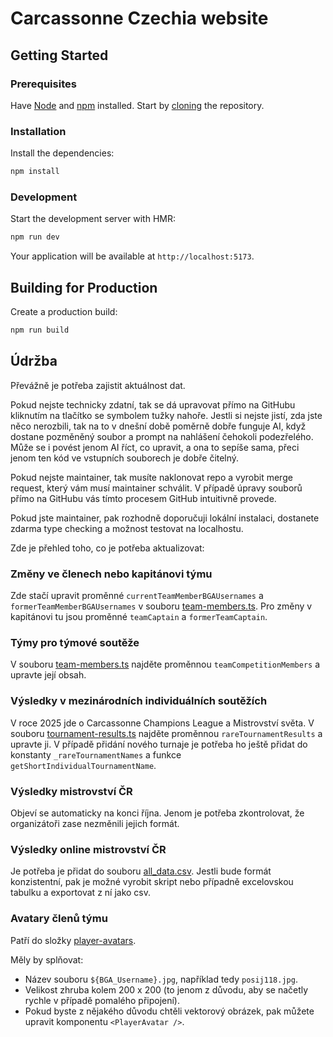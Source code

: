 # Carcassonne Czechia website

## Getting Started

### Prerequisites

Have [Node](https://nodejs.org/en) and [npm](https://www.npmjs.com/) installed. Start by [cloning](https://www.geeksforgeeks.org/how-to-git-clone-a-remote-repository/) the repository.

### Installation

Install the dependencies:

```bash
npm install
```

### Development

Start the development server with HMR:

```bash
npm run dev
```

Your application will be available at `http://localhost:5173`.

## Building for Production

Create a production build:

```bash
npm run build
```

## Údržba

Převážně je potřeba zajistit aktuálnost dat.

Pokud nejste technicky zdatní, tak se dá upravovat přímo na GitHubu kliknutím na tlačítko se symbolem tužky nahoře. Jestli si nejste jistí, zda jste něco nerozbili, tak na to v dnešní době poměrně dobře funguje AI, když dostane pozměněný soubor a prompt na nahlášení čehokoli podezřelého. Může se i povést jenom AI říct, co upravit, a ona to sepíše sama, přeci jenom ten kód ve vstupních souborech je dobře čitelný.

Pokud nejste maintainer, tak musíte naklonovat repo a vyrobit merge request, který vám musí maintainer schválit. V případě úpravy souborů přímo na GitHubu vás tímto procesem GitHub intuitivně provede.

Pokud jste maintainer, pak rozhodně doporučuji lokální instalaci, dostanete zdarma type checking a možnost testovat na localhostu.

Zde je přehled toho, co je potřeba aktualizovat:

### Změny ve členech nebo kapitánovi týmu

Zde stačí upravit proměnné `currentTeamMemberBGAUsernames` a `formerTeamMemberBGAUsernames` v souboru [team-members.ts](https://github.com/posij118/carcassonne-czechia/blob/main/app/players/team-members.ts). Pro změny v kapitánovi tu jsou proměnné `teamCaptain` a `formerTeamCaptain`.

### Týmy pro týmové soutěže

V souboru [team-members.ts](https://github.com/posij118/carcassonne-czechia/blob/main/app/players/team-members.ts) najděte proměnnou `teamCompetitionMembers` a upravte její obsah.

### Výsledky v mezinárodních individuálních soutěžích

V roce 2025 jde o Carcassonne Champions League a Mistrovství světa. V souboru [tournament-results.ts](https://github.com/posij118/carcassonne-czechia/blob/main/app/players/tournament-results.ts) najděte proměnnou `rareTournamentResults` a upravte ji. V případě přidání nového turnaje je potřeba ho ještě přidat do konstanty `_rareTournamentNames` a funkce `getShortIndividualTournamentName`.

### Výsledky mistrovství ČR

Objeví se automaticky na konci října. Jenom je potřeba zkontrolovat, že organizátoři zase nezměnili jejich formát.

### Výsledky online mistrovství ČR

Je potřeba je přidat do souboru [all_data.csv](https://github.com/posij118/carcassonne-czechia/blob/main/src/raw-data/online-championships/all_data.csv). Jestli bude formát konzistentní, pak je možné vyrobit skript nebo případně excelovskou tabulku a exportovat z ní jako csv.

### Avatary členů týmu

Patří do složky [player-avatars](https://github.com/posij118/carcassonne-czechia/tree/main/public/assets/player-avatars).

Měly by splňovat:

- Název souboru `${BGA_Username}.jpg`, například tedy `posij118.jpg`.
- Velikost zhruba kolem 200 x 200 (to jenom z důvodu, aby se načetly rychle v případě pomalého připojení).
- Pokud byste z nějakého důvodu chtěli vektorový obrázek, pak můžete upravit komponentu `<PlayerAvatar />`.
